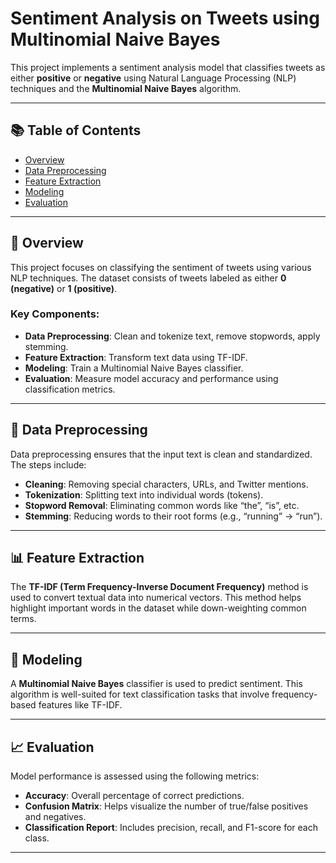 # Sentiment Analysis on Tweets using Multinomial Naive Bayes

This project implements a sentiment analysis model that classifies tweets as either **positive** or **negative** using Natural Language Processing (NLP) techniques and the **Multinomial Naive Bayes** algorithm.

---

## 📚 Table of Contents
- [Overview](#overview)
- [Data Preprocessing](#data-preprocessing)
- [Feature Extraction](#feature-extraction)
- [Modeling](#modeling)
- [Evaluation](#evaluation)


---

## 📝 Overview

This project focuses on classifying the sentiment of tweets using various NLP techniques. The dataset consists of tweets labeled as either **0 (negative)** or **1 (positive)**.

### Key Components:
- **Data Preprocessing**: Clean and tokenize text, remove stopwords, apply stemming.
- **Feature Extraction**: Transform text data using TF-IDF.
- **Modeling**: Train a Multinomial Naive Bayes classifier.
- **Evaluation**: Measure model accuracy and performance using classification metrics.

---

## 🧹 Data Preprocessing

Data preprocessing ensures that the input text is clean and standardized. The steps include:

- **Cleaning**: Removing special characters, URLs, and Twitter mentions.
- **Tokenization**: Splitting text into individual words (tokens).
- **Stopword Removal**: Eliminating common words like “the”, “is”, etc.
- **Stemming**: Reducing words to their root forms (e.g., “running” → “run”).

---

## 📊 Feature Extraction

The **TF-IDF (Term Frequency-Inverse Document Frequency)** method is used to convert textual data into numerical vectors. This method helps highlight important words in the dataset while down-weighting common terms.

---

## 🧠 Modeling

A **Multinomial Naive Bayes** classifier is used to predict sentiment. This algorithm is well-suited for text classification tasks that involve frequency-based features like TF-IDF.

---

## 📈 Evaluation

Model performance is assessed using the following metrics:

- **Accuracy**: Overall percentage of correct predictions.
- **Confusion Matrix**: Helps visualize the number of true/false positives and negatives.
- **Classification Report**: Includes precision, recall, and F1-score for each class.

---



